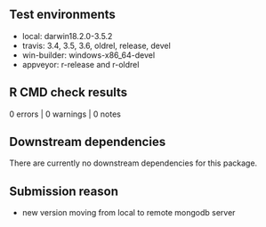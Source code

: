 ## Test environments
* local: darwin18.2.0-3.5.2
* travis: 3.4, 3.5, 3.6, oldrel, release, devel
* win-builder: windows-x86_64-devel
* appveyor: r-release and r-oldrel

## R CMD check results
0 errors | 0 warnings | 0 notes

## Downstream dependencies
There are currently no downstream dependencies for this package.

## Submission reason
* new version moving from local to remote mongodb server
